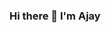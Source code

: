 ### Hi there 👋 I'm Ajay

<!--
**Ajay-Bhardwaj1/Ajay-Bhardwaj1** is a ✨ _special_ ✨ repository because its `README.md` (this file) appears on your GitHub profile.
https://www.linkedin.com/in/ajay-kumar-26252019b/

Here are some ideas to get you started:

- 🔭 I’m currently working on ...
- 🌱 I’m currently learning ... DSA/JAVA
- 👯 I’m looking to collaborate on ...
- 🤔 I’m looking for help with ...
- 💬 Ask me about ...
- 📫 How to reach me: ...
- 😄 Pronouns: ...
- ⚡ Fun fact: ...
-->
